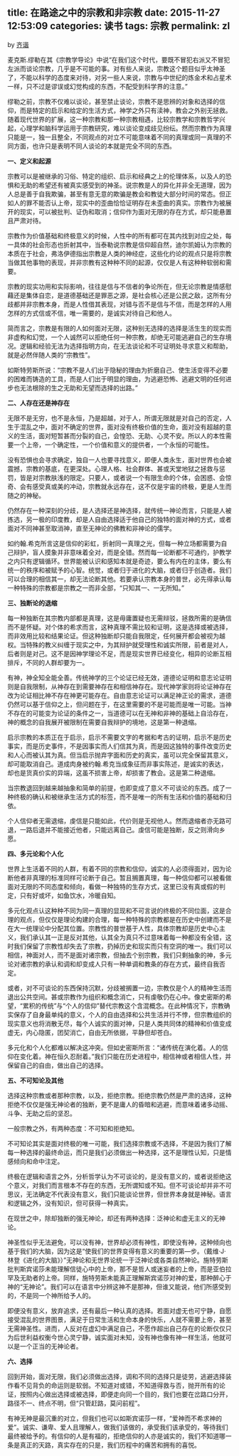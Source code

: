 title: 在路途之中的宗教和非宗教
date: 2015-11-27 12:53:09
categories: 读书
tags: 宗教
permalink: zl
---
by [齐谐](http://caute.net/about/)

麦克斯.缪勒在其《宗教学导论》中说“在我们这个时代，要既不冒犯右派又不冒犯左派而谈论宗教，几乎是不可能的事。对有些人来说，宗教这个题目似乎太神圣了，不能以科学的态度来对待，对另一些人来说，宗教与中世纪的炼金术和占星术一样，只不过是谬误或幻觉构成的东西，不配受到科学界的注意。”

缪勒之前，宗教不仅难以谈论，甚至禁止谈论，宗教不是思辨的对象和选择的信仰，而是特定的启示和给定的生活方式，神学之外只有渎神，教会之外别无拯救。随着现代世界的扩展，这一种宗教和那一种宗教相遇，比较宗教学和宗教哲学兴起，心理学和脑科学运用于宗教研究，难以谈论变成歧见纷纭。然而宗教作为真理只能是一，独一且整全，不同观点的对立不可能意味着不同的真理或同一真理的不同方面，也许只是表明不同人谈论的本就是完全不同的东西。
<!--more-->

**一、定义和起源**

宗教可以是被继承的习俗、特定的组织、启示和经典之上的伦理体系，以及人的恐惧和无助的希望还有被真实感受到的神圣。说宗教是人的异化并非全无道理，因为人总是善于自我欺骗，甚至有意无意的欺骗是教会和教徒大部分时间的常态。但正如人的罪不能否认上帝，现实中的歪曲恰恰证明存在未歪曲的真实。宗教作为被展开的现实，可以被批判、证伪和取消；信仰作为面对无限的存在方式，却只能悬置且严肃对待。

宗教作为价值基础和终极意义的时候，人性中的所有都可在其内找到对应之处，每一具体的社会形态也折射其中，当泰勒说宗教是信仰超自然，迪尔凯姆认为宗教的本质在于社会，弗洛伊德指出宗教是人类的神经症，这些化约论的观点只是将宗教当做其他事物的表现，并非宗教有这种种不同的起源，仅仅是人有这种种软弱和需要。

宗教的现实功用和实际影响，往往是信与不信者的争论所在，但无论宗教是情感慰藉还是集体自恋，是道德基础还是罪恶之源，是社会核心还是公民之敌，这所有分歧都并非宗教本身，而是人性借其表现，对错与否不是信与不信，而是怎样的人用怎样的方式信或不信，唯一需要的，是诚实对待自己和他人。

简而言之，宗教是有限的人如何面对无限，这种别无选择的选择是活生生的现实而非虚构和幻觉，一个人诚然可以拒绝任何一种宗教，却绝无可能逃避自己的生存境况。逻辑和经验无法为选择指明方向，在无法谈论和不可证明处寻求意义和帮助，就是必然伴随人类的“宗教性”。

如斯特劳斯所说：“宗教不是人们出于隐秘的理由为折磨自己、使生活变得不必要的困难而铸造的工具，而是人们出于明显的理由，为逃避恐怖、逃避文明的任何进步也无法根除的生之无助和无望而选择的出路。”

**二、人存在还是神存在**

无限不是无穷，也不是永恒，乃是超越，对于人，所谓无限就是对自己的否定，人生于混乱之中，面对不确定的世界，面对没有终极价值的生命，面对没有超越的意义的生活，面对短暂甚而分裂的自己，会惶恐、无助、心灵不安。所以人的本性需要一个上帝，一个确定性，一个价值和意义的提供者，一个永恒的可能性。

没有恐惧也会寻求确定，独自一人也要寻找意义，即便人类永生，面对世界也会被震撼，宗教的基底，在更深处。心理人格、社会群体、甚或天堂地狱之拯救与惩罚，皆是对宗教肤浅的限定。只要人，或者说一个有限生命的个体，会困惑、会惊奇、会有感受真或美的冲动，宗教就永远存在，这不仅是宇宙的终极，更是人生而随之的神秘。

仍然存在一种深刻的分歧，是人选择还是神选择，就传统一神论而言，只能是人被拣选，另一极的印度教，却是人自由选择适于他自己的独特的面对神的方式，或者面对不同神甚至取消神，直至无神论的佛教和非神论的儒学。

如约翰.希克所言这是信仰的彩虹，折射同一真理之光，但每一种立场都需要为自己辩护，盲人摸象并非意味着全对，而是全错。然而每一论断都不可通约，护教学之内只有逻辑循环。世界能被认识和感知本就是奇迹，要么有内在的主体，要么有统一的秩序和被赋予的心智。统觉，或者归于进化的大脑，或者归于创造者。我们可以合理的相信其一，却无法论断其他。若要承认宗教本身的普世，必先得承认每一种特殊的宗教都是宗教之一而非全部，“只知其一、一无所知。”

**三、独断论的退缩**

每一种独断在其宗教内部都是真理，这是毋庸置疑也无需辩驳，拯救所需的是确信而不是怀疑。对个体的希求而言，这种真理不需比较和证明，这是选择或被选择，而非效用比较和结果论证。但这种独断却只能自我限定，任何展开都会被视为越权。当特殊的教义纠缠于现实之中，为其辩护就受理性和诚实所限，前者是对人，后者则是对己。这不是因神学理论不足，而是现实世界已经变化，相异的论断互相排斥，不同的人群却要为一。

有神，神全知全能全善。传统神学的三个论证已经无效，道德论证明和意志论证明则是自我限制，从神存在到需要神存在和相信神存在。现代神学家则将论证神存在改为论证相比神不存在神更可能存在。自由意志论证可以满足神正论的需求，道德仍然可以基于信仰之上，但问题在于，在这里需要的不是可能而是唯一可能。当神不存在的可能变为论证的条件之一，当道德可以在无神和非神的基础上自洽存在，神的概念的自我展开被限制在需要自我辩护的境地，这是第一种退缩。

启示宗教的本质正在于启示，启示不需要文字的考据和考古的证明，启示不是历史事实，而是历史事件，不是因事实而人们信其为真，而是因这独特的事件改变历史和人心而被认其为真。但当启示抛弃字面和历史的真实，虽可以完全保留其意义，却可能取消自己。道成肉身被约翰.希克当成象征而非事实陈述，是诚实的表达，却也是货真价实的异端，这虽不损害上帝，却损害了教会。这是第二种退缩。

当宗教退回到越来越抽象和简单的前提，也即变成了意义不可谈论的东西。成了一种终极的确认和被继承生活方式的标签，而不是唯一的所有生活和价值的基础和归依。

个人信仰者无需退缩，虔信是只能如此，代价则是无视他人。然而退缩者亦无路可退，一路后退并不能接近他者，只能远离自己。虔信可能是独断，反之则滑向乡愿。

**四、多元论和个人化**

世界上生活着不同的人群，有着不同的宗教和信仰，诚实的人必须得面对，因为论断他者非真理的标准同样可论断于自己。暂且搁置真理，每一种信仰都可以被看做面对无限的不同态度和倾向，看做一种独特的生存方式，这里已没有真或假的判定，只有好或坏，如鱼饮水，冷暖自知。

多元化观点认这种种不同为同一真理的显现和不可言说的终极的不同位面，这是合理的观点，但仅仅是理论构建的合理，每一种特殊的宗教都是在历史中创建而不是在大一统理论中分配其位置。宗教性的普世基于人性，具体宗教却是历史中心主义，我们承认其一正是反对其他，认其全为真只不过意味着每一种都没有全错，这时我们保留了宗教性却失去了宗教，扔掉历史和现实而只有空洞的唯一。我们可以相信，神面对人，而不是面对诸宗教，但抽去个别宗教，我们只剩抽象的神，多元论对诸宗教的承认和调和却变成人只有一种单调和教条的存在方式，最终自我否定。

或者，对不可谈论的东西保持沉默，分歧被搁置一边，宗教仅是个人的精神生活而退出公共空间。甚或宗教作为组织和概念消亡，只有虔敬仍在心中。像史密斯的希望，“累积的传统”与“个人的信仰”替代宗教这个含混概念。在此种情况下，宗教确实保存了自身最单纯的意义，个人的自由选择和公共生活并行不悖，但宗教组织的现实意义也将消散无尽，每个人诚实的面对神，只是人类共同体的精神和价值变成虚无，内心隐匿，团契消亡，自由无所依据，平静但却苍白。

多元化和个人化都难以解决这冲突。但如史密斯所言：“诸传统在演化着。人的信仰在变化着。神在恒久忍耐着。”我们只能在历史进程中，相信神或者相信人性，并保留自己的自由，做出自己的选择。

**五、不可知论及其他**

选择这种宗教或者那种宗教，以及，拒绝宗教。拒绝宗教仍然是严肃的选择，这种拒绝不仅仅是强无神论者的独断，更不是庸人的昏暗和逃避，而意味着诸多动摇、斗争、无助之后的坚忍。

一般宗教之外，有两种态度：不可知和拒绝知。

不可知论其实是面对终极的唯一可能，我们选择宗教或不选择，不是因为我们了解每一种选择的最终命运，而只是我们必须做出一种选择，这不是理性认知，只是情感倾向和命中注定。

终极在逻辑和语言之外，分析哲学认为不可谈论的，是没有意义的，或者说拒绝这个意义，对我们而言根本不存在的东西，无所谓知或不知。但不可谈论却并非不可思议，无法确定不代表没有意义，我们只能谈论世界，但世界本身就是神秘。语言和逻辑之外，没有知识，但可获得一种真实。

在现世之中，除却独断的强无神论，却还有两种选择：泛神论和虚无主义的无神论。

神圣性似乎无法避免，可以没有神，世界却必须有神性，即使没有神，这种倾向也基于我们的大脑，因为这是“使我们的世界变得有意义的重要的第—步。（戴维·J·林登《进化的大脑》）”无神论和无世界论统一于泛神论或各类自然神论。施特劳斯批判斯宾诺莎未能理解信徒心中的上帝，那不是哲人或迷妄者的上帝，而是亚伯拉罕及无助者的上帝。同样，施特劳斯未能真正理解斯宾诺莎对神的爱，那种醉心于神的“无神论”。我们可以在语言中分辨这神不是那神，但谁又能说，他们所感受到的，不是同一个神所给予人的。

即便没有意义，放弃追求，还有最后一种认真的选择。若面对虚无也可宁静，自愿接受混乱的世界图景，满足于日常生活和生命本身的快乐，人就不需要上帝，甚至无需神圣性。进而，人反对在虚幻中满足自己，不愿作超出自己存在的论断仅仅只为后世利益权衡今世心灵宁静，诚实面对未知，没有神也像有神一样生活，他就可以是一个正当的无神论者。

**六、选择**

回到开始，面对无限，我们必须做出选择，调和不同的选择只是徒劳，逃避选择装作看不见背负的命运则是软弱。不知道对或错，不知道得救与否，抛开所有的论证，按照内心做出选择或被选择，即便走向同一个目的，我们也要在岔路口分开，路径不一、终点不明，但“只管赶路，莫问前程”。

有神无神是最沉重的对立，但我们也可以如斯宾诺莎一样，“爱神而不希求神的爱”。诚实、谦卑、爱人且理解人，做我们该做的，承受我们该承受的，等待我们最终被给予的。有信仰的人是有福的，拒绝信仰的人亦是诚实的，我们不知道哪一条是真正的天路，真实存在的只是，我们历程中的痛苦和拥有的喜悦。

